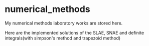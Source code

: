 # numerical_methods

My numerical methods laboratory works are stored here.

Here are the implemented solutions of the SLAE, SNAE and definite integrals(with simpson's method and trapezoid method)
